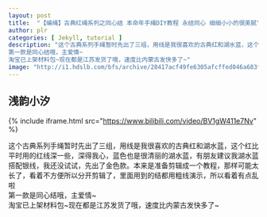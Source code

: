 ```yaml
---
layout: post
title:  "【编绳】古典红绳系列之同心结 本命年手绳DIY教程 永结同心 细细小小的很美腻"
author: plr
categories: [ Jekyll, tutorial ]
description: "这个古典系列手绳暂时先出了三组，用线是我很喜欢的古典红和湖水蓝，这个红比平时用的红线深一些，深得我心，蓝色也是很清丽的湖水蓝，有朋友建议我湖水蓝搭配银线，我还没试试，先出了金色款。本来是准备剪辑成一个教程，那样可能太长了，看着不方便所以分开剪辑了，里面用到的结都用粗线演示，所以看着有点乱啦
第一款是同心结哦，主爱情~
淘宝已上架材料包~现在都是江苏发货了哦，速度比内蒙古发快多了~"
image: "http://i1.hdslb.com/bfs/archive/28417acf49fe6305afcffed046a683fa2038c342.jpg"
---
```

## 浅韵小汐

{% include iframe.html src="https://www.bilibili.com/video/BV1gW411e7Nv" %}

这个古典系列手绳暂时先出了三组，用线是我很喜欢的古典红和湖水蓝，这个红比平时用的红线深一些，深得我心，蓝色也是很清丽的湖水蓝，有朋友建议我湖水蓝搭配银线，我还没试试，先出了金色款。本来是准备剪辑成一个教程，那样可能太长了，看着不方便所以分开剪辑了，里面用到的结都用粗线演示，所以看着有点乱啦<br>第一款是同心结哦，主爱情~<br>淘宝已上架材料包~现在都是江苏发货了哦，速度比内蒙古发快多了~

